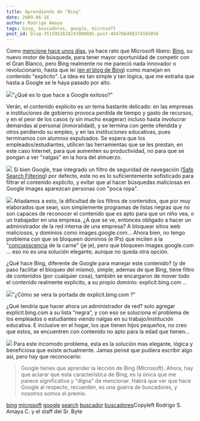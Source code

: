 ```yaml
---
title: Aprendiendo de "Bing"
date: 2009-06-16
author: Rodrigo Amaya
tags: bing, buscadores, google, microsoft
post_id: blog-3515952828243908885.post-464786498374165856
---
```


Como [mencione hace unos días](http://www.srbyte.com/2009/06/search-wars.html), ya
      hace rato que Microsoft libero: [Bing](http://www.blogger.com/www.bing.com), su nuevo motor de búsqueda, para
      tener mayor oportunidad de competir con el Gran Blanco, pero Bing realmente no me pareció nada
      innovador o revolucionario, hasta que leí ([en el blog de Bing](http://www.bing.com/community/blogs/search/archive/2009/06/12/safe-search-update.aspx)) como manejan en contenido "explicito". La idea es tan simple y tan
      lógica, que me extraña que hasta a Google se le haya pasado por alto.

[![](http://1.bp.blogspot.com/_ayvorITawE4/SjgVpm0gNTI/AAAAAAAACCA/b2AhmScDtu4/s320/searchmarketing.jpg)](http://1.bp.blogspot.com/_ayvorITawE4/SjgVpm0gNTI/AAAAAAAACCA/b2AhmScDtu4/s1600-h/searchmarketing.jpg)"¿Qué es lo que hace a
      Google exitoso?"

Verán, el
      contenido explicito es un tema bastante delicado: en las empresas e instituciones de gobierno
      provoca perdida de tiempo y gasto de recursos, y en el peor de los casos (y sin mucho
      exagerar) incluso hasta involucrar demandas al personal (inmoralidad), y se termina con gente
      ofendida y otros perdiendo su empleo, y en las instituciones educativas, pues terminamos con
      alumnos expulsados. Se espera que los empleados/estudiantes, utilicen las herramientas que se
      les prestan, en este caso Internet, para que aumenten su productividad, no para que se pongan
      a ver "nalgas" en la hora del almuerzo.

[![](http://3.bp.blogspot.com/_ayvorITawE4/SjgXmtBCHBI/AAAAAAAACCY/_HYvfauVHss/s320/worry+man+safe+search+BLOG.jpg)](http://3.bp.blogspot.com/_ayvorITawE4/SjgXmtBCHBI/AAAAAAAACCY/_HYvfauVHss/s1600-h/worry+man+safe+search+BLOG.jpg)
Si bien
      Google, trae integrado un filtro de seguridad de navegación ([Safe Search Filtering](http://www.google.com/support/websearch/bin/answer.py?hl=en&answer=35892)) por defecto, este no es lo suficientemente sofisticado para
      filtrar el contenido explicito, y evitar que al hacer búsquedas maliciosas en Google Images
      aparezcan personas con "poca ropa".

[![](http://1.bp.blogspot.com/_ayvorITawE4/SjgXmWox8-I/AAAAAAAACCQ/L6DkEFFvFmc/s320/worry+man+chinese+safe+search+ROK.jpg)](http://1.bp.blogspot.com/_ayvorITawE4/SjgXmWox8-I/AAAAAAAACCQ/L6DkEFFvFmc/s1600-h/worry+man+chinese+safe+search+ROK.jpg)
Añadamos a esto, la dificultad de los filtros de contenidos, que por muy elaborados que
      sean, son simplemente programas de listas negras que no son capaces de reconocer el contenido
      que es apto para que un niño vea, o un trabajador en una empresa. ¿A que se ve, entonces
      obligado a hacer un administrador de la red interna de una empresa? A bloquear sitios web
      maliciosos, y dominios como images.google.com... Ahora bien, no tengo problema con que se
      bloqueen dominios (e IPs) que inciten a la "[concupiscencia](http://es.wikipedia.org/wiki/Concupiscencia) de la carne"
      (je je), pero que bloqueen images.google.com ... eso no es una solución elegante, aunque no
      queda otra opción.

¿Qué hace Bing, diferente de Google para manejar
      este contenido? (y de paso facilitar el bloqueo del mismo), simple, ademas de que Bing, tiene
      filtro de contenidos (por cualquier cosa), también se encargaron de mover todo el contenido
      realmente explicito, a su propio dominio: explicit.bing.com ...

[![](http://1.bp.blogspot.com/_ayvorITawE4/SjgVpY9F8KI/AAAAAAAACBw/rCjFCLKhdzM/s320/article-0-051FF510000005DC-850_468x313.jpg)](http://1.bp.blogspot.com/_ayvorITawE4/SjgVpY9F8KI/AAAAAAAACBw/rCjFCLKhdzM/s1600-h/article-0-051FF510000005DC-850_468x313.jpg)"¿Cómo se vera la portada de
      explicit.bing.com ?"

¿Qué tendría
      que hacer ahora un administrador de red? solo agregar explicit.bing.com a su lista "negra", y
      con eso se soluciona el problema de los empleados o estudiantes viendo nalgas en su
      trabajo/institución educativa. E inclusive en el hogar, los que tienen hijos pequeños, no creo
      que estos, se encuentren con contenido no apto para la edad que tienen...

[![](http://3.bp.blogspot.com/_ayvorITawE4/SjgYSBt8HDI/AAAAAAAACCg/ct4Dc7KlwR8/s320/kids-computers.jpg)](http://3.bp.blogspot.com/_ayvorITawE4/SjgYSBt8HDI/AAAAAAAACCg/ct4Dc7KlwR8/s1600-h/kids-computers.jpg)
Para
      este incomodo problema, esta es la solución mas elegante, lógica y beneficiosa que existe
      actualmente. Jamas pensé que pudiera escribir algo así, pero hay que reconocerlo:

> Google tienes que aprender la lección de Bing
> (Microsoft).
Ahora, hay que aclarar que esta característica de Bing, es la
      única que me parece significativa y "digna" de mencionar. Habrá que ver que hace Google al
      respecto, recuerden, es una guerra de buscadores, y
      nosotros somos el premio.

[bing](http://www.blogalaxia.com/tags/bing) [microsoft](http://www.blogalaxia.com/tags/microsoft) [google](http://www.blogalaxia.com/tags/google) [search](http://www.blogalaxia.com/tags/search) [buscador](http://www.blogalaxia.com/tags/buscador) [buscadores](http://www.blogalaxia.com/tags/buscadores)Copyleft Rodrigo S. Amaya C. y el staff del Sr.
      Byte
